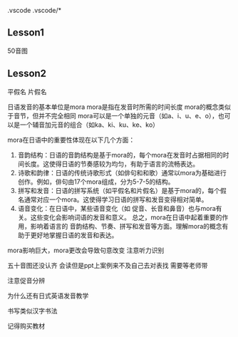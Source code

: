 .vscode
.vscode/*


## Lesson1
50音图

## Lesson2
平假名
片假名

日语发音的基本单位是mora
mora是指在发音时所需的时间长度
mora的概念类似于音节，但并不完全相同
mora可以是一个单独的元音（如a、i、u、e、o），也可以是一个辅音加元音的组合（如ka、ki、ku、ke、ko）

mora在日语中的重要性体现在以下几个方面：
1. 音韵结构：日语的音韵结构是基于mora的，每个mora在发音时占据相同的时间长度。这使得日语的节奏感较为均匀，有助于语言的流畅表达。
2. 诗歌和韵律：日语的传统诗歌形式（如俳句和和歌）通常以mora为基础进行创作。例如，俳句由17个mora组成，分为5-7-5的结构。
3. 拼写和发音：日语的拼写系统（如平假名和片假名）是基于mora的，每个假名通常对应一个mora。这使得学习日语的拼写和发音变得相对简单。
4. 语音变化：在日语中，某些语音变化（如
促音、长音和鼻音）也与mora有关。这些变化会影响词语的发音和意义。
总之，mora在日语中起着重要的作用，影响着语言的
音韵结构、节奏、拼写和发音等方面。理解mora的概念有助于更好地掌握日语的发音和表达。

mora影响巨大，mora更改会导致句意改变
注意听力识别

五十音图还没认齐
会读但是ppt上案例来不及自己去对表找
需要等老师带

注意促音分辨

为什么还有日式英语发音教学

书写类似汉字书法

记得购买教材
